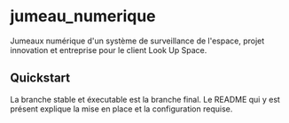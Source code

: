 # jumeau_numerique
Jumeaux numérique d'un système de surveillance de l'espace, projet innovation et entreprise pour le client Look Up Space.

## Quickstart

La branche stable et éxecutable est la branche final.
Le README qui y est présent explique la mise en place et la configuration requise.

